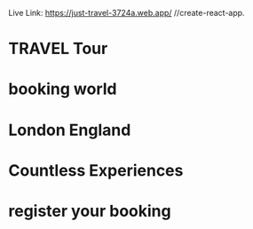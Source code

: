 

Live Link: https://just-travel-3724a.web.app/ //create-react-app.

# TRAVEL Tour

# booking world 

# London England

# Countless Experiences

# register your booking

